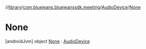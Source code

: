 //[library](../../../../index.md)/[com.bluejeans.bluejeanssdk.meeting](../../index.md)/[AudioDevice](../index.md)/[None](index.md)



# None  
 [androidJvm] object [None](index.md) : [AudioDevice](../index.md)   

